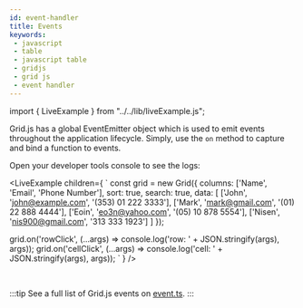 ```yaml
---
id: event-handler
title: Events
keywords:
 - javascript
 - table
 - javascript table
 - gridjs
 - grid js
 - event handler
---
```


import { LiveExample } from "../../lib/liveExample.js";

Grid.js has a global EventEmitter object which is used to emit events throughout the application lifecycle.
Simply, use the `on` method to capture and bind a function to events.

Open your developer tools console to see the logs:

<LiveExample children={
`
const grid = new Grid({
  columns: ['Name', 'Email', 'Phone Number'],
  sort: true,
  search: true,
  data: [
    ['John', 'john@example.com', '(353) 01 222 3333'],
    ['Mark', 'mark@gmail.com',   '(01) 22 888 4444'],
    ['Eoin', 'eo3n@yahoo.com',   '(05) 10 878 5554'],
    ['Nisen', 'nis900@gmail.com',   '313 333 1923']
  ]
});
   
grid.on('rowClick', (...args) => console.log('row: ' + JSON.stringify(args), args));
grid.on('cellClick', (...args) => console.log('cell: ' + JSON.stringify(args), args));
`
} />

<br/>

:::tip
See a full list of Grid.js events on [event.ts](https://github.com/grid-js/gridjs/blob/master/src/events.ts).
:::

